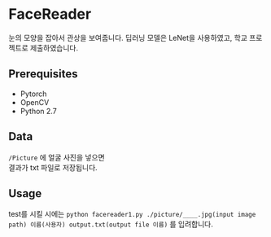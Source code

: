 # FaceReader
눈의 모양을 잡아서 관상을 보여줍니다.
딥러닝 모델은 LeNet을 사용하였고, 학교 프로젝트로 제출하였습니다.

## Prerequisites
 * Pytorch
 * OpenCV
 * Python 2.7
 
## Data
`/Picture` 에 얼굴 사진을 넣으면   
결과가 txt 파일로 저장됩니다.

## Usage
test를 시킬 시에는 `python facereader1.py ./picture/____.jpg(input image path) 이름(사용자) output.txt(output file 이름)` 를 입려합니다.

